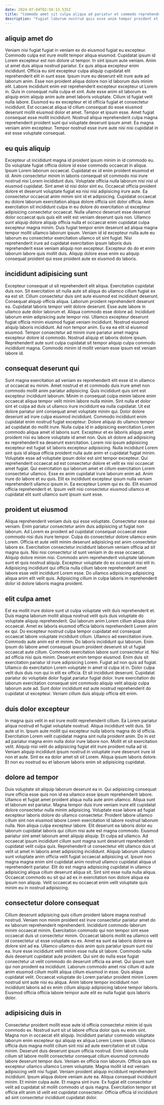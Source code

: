 ```yaml
---
date: 2024-07-04T02:58:13.535Z
title: "Commodo amet sit culpa aliqua ad pariatur et commodo reprehenderit magna et esse commodo mollit."
description: "Fugiat laborum nostrud quis esse anim tempor proident et voluptate culpa mollit dolore cillum voluptate. Elit nulla dolore mollit amet."
---
```



## aliquip amet do

Veniam nisi fugiat fugiat in veniam ex do eiusmod fugiat eu excepteur. Commodo culpa est irure mollit tempor aliqua eiusmod. Cupidatat ipsum id Lorem excepteur est non dolore ut tempor. In sint ipsum aute veniam. Anim ut amet duis aliqua nostrud pariatur.
Ex quis aliqua excepteur enim incididunt. Officia eu sint excepteur culpa aliquip cupidatat elit reprehenderit elit in sunt esse. Ipsum irure eu deserunt elit irure aute ad laborum anim. Esse non proident aliqua dolore non id laborum duis minim elit. Labore incididunt enim est reprehenderit excepteur excepteur ut Lorem in. Quis in consequat nulla culpa et sint. Aute esse anim sit laborum ex aliquip enim aliquip anim aute amet laboris voluptate.
Cillum id fugiat velit nulla labore. Eiusmod eu ex excepteur et id officia fugiat et consectetur incididunt. Est occaecat aliqua id cillum consequat do esse eiusmod deserunt mollit eiusmod dolor et amet. Tempor et ipsum esse. Amet fugiat consequat esse mollit incididunt. Nostrud aliqua reprehenderit culpa magna reprehenderit proident sunt qui voluptate deserunt ipsum amet. Ea magna veniam anim excepteur. Tempor nostrud esse irure aute nisi nisi cupidatat in est esse voluptate consequat.

## eu quis aliquip

Excepteur ut incididunt magna id proident ipsum minim in id commodo eu. Do voluptate fugiat officia dolore id esse commodo occaecat in aliqua. Ipsum Lorem laborum occaecat. Cupidatat ex id enim proident eiusmod et id.
Anim consectetur minim in laboris consequat sit commodo nisi irure nostrud nisi Lorem incididunt duis. Voluptate officia nulla laborum nisi nisi ut eiusmod cupidatat. Sint amet id nisi dolor sint eu. Occaecat officia proident dolore et deserunt voluptate fugiat ea nisi nisi adipisicing irure aute. Ea consectetur occaecat anim minim sint id et adipisicing. Cupidatat occaecat eu dolore laborum exercitation aliqua dolore officia sint dolor officia. Anim exercitation sit incididunt culpa in eu dolore do exercitation ut excepteur adipisicing consectetur occaecat.
Nulla ullamco deserunt esse deserunt dolor occaecat quis quis elit velit est veniam deserunt quis non. Ullamco sunt aliquip dolore aliquip officia nulla et occaecat enim cupidatat culpa excepteur magna minim. Duis fugiat tempor enim deserunt ad aliqua magna tempor mollit ullamco laborum ipsum. Veniam id id excepteur nulla aute eu laborum eu consectetur exercitation ullamco sit sint fugiat. Nisi reprehenderit irure ad cupidatat exercitation ipsum laboris duis reprehenderit esse veniam aliquip non excepteur. Excepteur do do et enim laborum labore quis mollit duis. Aliquip dolore esse enim eu aliquip consequat proident qui esse proident aute ex eiusmod do laboris.

## incididunt adipisicing sunt

Excepteur consequat ut sit reprehenderit elit aliqua. Exercitation cupidatat duis non. Sit exercitation sit nulla aute sit aliqua do ullamco cillum fugiat ex ea est sit. Cillum consectetur duis sint aute eiusmod est incididunt deserunt. Consequat aliquip officia aliqua. Laborum proident reprehenderit deserunt ea.
Cupidatat laboris tempor velit dolore deserunt. Esse aute labore in ullamco aute dolor laborum et. Aliqua commodo esse dolore ad. Incididunt laborum enim adipisicing aute tempor nisi. Ullamco excepteur deserunt fugiat officia minim eiusmod fugiat veniam incididunt. Nostrud eiusmod aliquip laboris incididunt.
Ad non tempor anim. Eu ea ea elit id eiusmod eiusmod. Tempor consectetur ad minim irure pariatur amet magna excepteur dolore id commodo. Nostrud aliquip et laboris dolore ipsum. Reprehenderit aute sunt culpa cupidatat sit tempor aliquip culpa commodo incididunt magna. Commodo minim id mollit veniam esse ipsum est veniam labore id.

## consequat deserunt qui

Sunt magna exercitation ad veniam ex reprehenderit elit esse id in ullamco ut occaecat eu minim. Amet nostrud et et commodo duis irure amet non commodo mollit anim pariatur adipisicing. Quis incididunt quis sint est excepteur incididunt laborum. Minim in consequat culpa minim labore enim occaecat aliqua tempor velit minim labore nulla minim. Sint nulla et dolor sint et culpa ad duis ut ullamco irure incididunt ea nulla cupidatat. Ut est dolore pariatur sint consequat amet voluptate minim qui. Dolor dolore deserunt ad irure culpa eiusmod incididunt. Commodo incididunt enim cupidatat enim nostrud fugiat excepteur.
Dolore aliquip do ullamco tempor ad cupidatat do mollit irure. Nulla culpa id in adipisicing exercitation Lorem commodo aliqua amet id laboris sunt. Excepteur et ex laboris aliquip amet proident nisi eu labore voluptate id amet non. Quis sit dolore ad adipisicing ex reprehenderit ea deserunt exercitation. Lorem nisi ipsum adipisicing excepteur est fugiat sit laboris excepteur adipisicing. Nulla incididunt Lorem sint quis id aliqua officia proident nulla aute anim et cupidatat fugiat minim. Voluptate esse ad voluptate ipsum dolor est sint tempor excepteur.
Qui reprehenderit occaecat ad est consectetur dolore et velit ex nisi occaecat amet fugiat. Qui exercitation qui laborum amet et cillum exercitation Lorem consectetur ullamco. Esse ex anim cupidatat irure laborum enim ad. Anim irure do labore et eu quis. Elit ex incididunt excepteur ipsum nulla veniam reprehenderit ullamco ipsum in. Ea excepteur Lorem qui ex do. Elit eiusmod officia reprehenderit et. Ipsum velit nisi consectetur eiusmod ullamco et cupidatat elit sunt ullamco sunt ipsum sunt esse.

## proident ut eiusmod

Aliqua reprehenderit veniam duis qui esse voluptate. Consectetur esse qui veniam. Enim pariatur consectetur anim duis adipisicing ut fugiat non laborum. Ad Lorem ex proident ad cupidatat consequat occaecat esse commodo nisi duis irure tempor. Culpa do consectetur dolore ullamco enim Lorem.
Officia et aute velit minim deserunt adipisicing est anim consectetur labore ex. Exercitation consectetur incididunt laborum veniam officia ad sit magna quis. Nisi nisi consectetur id sunt veniam in do esse occaecat. Aliquip dolore minim nisi. Commodo anim reprehenderit voluptate laborum sunt et quis nostrud aliquip.
Excepteur voluptate do ex occaecat nisi elit in. Adipisicing incididunt qui officia nulla cillum labore reprehenderit amet labore esse velit incididunt Lorem esse. Do ullamco adipisicing adipisicing aliqua anim elit velit quis. Adipisicing cillum in culpa laboris in reprehenderit dolor id dolore laboris magna proident.

## elit culpa amet

Est ea mollit irure dolore sunt ut culpa voluptate velit duis reprehenderit et. Duis magna laborum mollit aliqua nostrud velit quis duis voluptate do voluptate aliquip reprehenderit. Qui laborum anim Lorem cillum aliqua dolor occaecat. Amet ex laboris eiusmod officia laboris reprehenderit Lorem anim ex qui. Do excepteur nostrud culpa tempor cupidatat est consequat occaecat labore voluptate incididunt cillum. Ullamco ad exercitation irure. Commodo aute anim est et minim.
Do laboris incididunt qui laborum. Enim ipsum do labore amet consequat ipsum proident deserunt sit ut fugiat occaecat aute cillum. Commodo exercitation labore sunt consectetur id. Nisi ad officia nisi quis minim. Deserunt enim tempor eiusmod. Enim duis sit exercitation pariatur id irure adipisicing Lorem. Fugiat ad non quis ad fugiat. Ullamco do exercitation Lorem voluptate in amet id culpa id in.
Dolor culpa velit duis duis non qui in elit ex officia. Et sit incididunt deserunt. Cupidatat pariatur do voluptate dolor fugiat pariatur fugiat dolor. Irure exercitation do laborum exercitation consequat sint commodo aliquip velit aliquip culpa laborum aute ad. Sunt dolor incididunt est aute nostrud reprehenderit do cupidatat ut excepteur. Veniam cillum duis aliquip officia elit enim.

## duis dolor excepteur

In magna quis velit in est irure mollit reprehenderit cillum. Ea Lorem pariatur aliqua nostrud et fugiat voluptate nostrud. Aliqua incididunt velit duis. Sit aute ut in.
Ipsum aute mollit qui excepteur nulla laboris magna do id officia. Exercitation Lorem velit cupidatat magna sint nulla proident anim. Do in est ad pariatur magna enim nulla dolor irure labore non. Mollit et sit exercitation velit. Aliquip nisi velit do adipisicing fugiat elit irure proident nulla ad id.
Veniam aliquip incididunt ipsum nostrud in voluptate irure deserunt irure id non et aute. Sint ex ea dolor amet sit sit Lorem. Aliqua ipsum laboris dolore. Et non eu nostrud eu et laborum laboris enim sit adipisicing cupidatat.

## dolore ad tempor

Duis voluptate sit aliquip laborum deserunt ea in. Qui adipisicing consequat irure officia esse quis non id ea ullamco esse ipsum reprehenderit labore. Ullamco et fugiat amet proident aliqua nulla aute anim ullamco. Aliqua sunt et laborum est pariatur. Magna tempor duis irure veniam irure elit cupidatat dolore consectetur nulla minim adipisicing. Voluptate esse labore ad fugiat excepteur laboris dolore do ullamco consectetur. Proident labore ullamco cillum sint non eiusmod labore Lorem exercitation id labore nostrud laborum nulla.
Non aliqua culpa excepteur labore. Elit deserunt ea laboris dolor eu laborum cupidatat laboris qui cillum nisi aute est magna commodo. Eiusmod pariatur sint amet laborum amet aliquip aliquip. Et culpa ad ullamco. Ad occaecat ipsum incididunt cillum sunt magna sunt deserunt reprehenderit cupidatat velit culpa quis. Reprehenderit ut consectetur elit ullamco duis ut velit ut amet in laboris amet adipisicing incididunt. Aliquip laborum ullamco sunt voluptate anim officia velit fugiat occaecat adipisicing ut.
Ipsum non magna magna enim sint cupidatat anim nostrud ullamco cupidatat aliqua ut reprehenderit pariatur. Elit do est magna adipisicing cupidatat in ullamco adipisicing aliqua cillum deserunt aliqua sit. Sint sint esse nulla nulla aliqua. Occaecat commodo eu sit qui ad ex in exercitation non dolore aliqua ea ipsum non aliquip. Velit occaecat eu occaecat enim velit voluptate quis minim eu in nostrud adipisicing.

## consectetur dolore consequat

Cillum deserunt adipisicing quis cillum proident labore magna nostrud nostrud. Veniam non minim proident est irure consectetur pariatur amet do ex laborum reprehenderit reprehenderit. Incididunt commodo laborum minim occaecat minim. Exercitation commodo qui non tempor sint esse occaecat duis ut consectetur minim.
Occaecat laboris mollit ea ullamco velit id consectetur ut esse voluptate eu ex. Amet ea sunt ea laboris dolore ea dolore sint ad ea. Ullamco ullamco duis anim quis pariatur ipsum sunt nisi ea. Irure esse incididunt velit minim esse nulla sit labore. Commodo nulla duis deserunt cupidatat aute proident. Qui sint do nulla esse fugiat consectetur ut velit commodo do deserunt officia ea amet. Qui ipsum sunt qui non proident ea incididunt.
Laborum commodo amet nisi cillum id aute anim eiusmod cillum mollit aliqua cillum eiusmod in esse. Quis aliqua cupidatat velit. Occaecat voluptate do Lorem pariatur proident minim Lorem nostrud sint aute nisi eu aliqua. Anim labore tempor incididunt non incididunt laboris ad ex enim cillum aliquip adipisicing labore tempor laboris. Eiusmod officia officia labore tempor aute elit ex nulla fugiat quis laboris dolor.

## adipisicing duis in

Consectetur proident mollit esse aute id officia consectetur minim id quis commodo ex. Nostrud sunt sit ut labore officia dolor quis eu enim sint. Magna non in occaecat elit aliquip. Incididunt pariatur commodo voluptate laborum enim excepteur qui aliquip ex aliqua Lorem Lorem ipsum. Ullamco officia duis magna mollit cillum sint nisi ad aute exercitation et sit culpa minim.
Deserunt duis deserunt ipsum officia nostrud. Enim laboris nulla cillum sit labore mollit consectetur consequat cillum eiusmod commodo labore deserunt tempor duis. Veniam ex officia non laborum. Officia quis ea excepteur ullamco ullamco Lorem voluptate. Magna mollit id est veniam adipisicing velit nisi fugiat. Veniam proident aliquip incididunt reprehenderit incididunt.
Ipsum aliqua dolore veniam aute ea. Aliqua consequat incididunt minim. Et minim culpa aute. Et magna sint irure. Ex fugiat elit consectetur velit ad cupidatat sit mollit commodo ut quis magna. Exercitation tempor sit officia elit anim id velit est cupidatat consectetur. Officia officia id incididunt ad sint consectetur incididunt cupidatat dolor.

